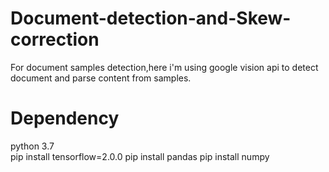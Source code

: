 # Document-detection-and-Skew-correction
For document samples detection,here i'm using google vision api to detect document and parse content from samples.



# Dependency
  python 3.7  
  pip install tensorflow=2.0.0 
  pip install pandas
  pip install numpy


